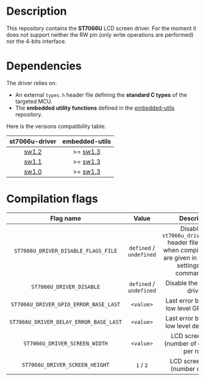 # Description

This repository contains the **ST7066U** LCD screen driver. For the moment it does not support neither the RW pin (only write operations are performed) nor the 4-bits interface.

# Dependencies

The driver relies on:

* An external `types.h` header file defining the **standard C types** of the targeted MCU.
* The **embedded utility functions** defined in the [embedded-utils](https://github.com/Ludovic-Lesur/embedded-utils) repository.

Here is the versions compatibility table:

| **st7066u-driver** | **embedded-utils** |
|:---:|:---:|
| [sw1.2](https://github.com/Ludovic-Lesur/st7066u-driver/releases/tag/sw1.2) | >= [sw1.3](https://github.com/Ludovic-Lesur/embedded-utils/releases/tag/sw1.3) |
| [sw1.1](https://github.com/Ludovic-Lesur/st7066u-driver/releases/tag/sw1.1) | >= [sw1.3](https://github.com/Ludovic-Lesur/embedded-utils/releases/tag/sw1.3) |
| [sw1.0](https://github.com/Ludovic-Lesur/st7066u-driver/releases/tag/sw1.0) | >= [sw1.3](https://github.com/Ludovic-Lesur/embedded-utils/releases/tag/sw1.3) |

# Compilation flags

| **Flag name** | **Value** | **Description** |
|:---:|:---:|:---:|
| `ST7066U_DRIVER_DISABLE_FLAGS_FILE` | `defined` / `undefined` | Disable the `st7066u_driver_flags.h` header file inclusion when compilation flags are given in the project settings or by command line. |
| `ST7066U_DRIVER_DISABLE` | `defined` / `undefined` | Disable the ST7066U driver. |
| `ST7066U_DRIVER_GPIO_ERROR_BASE_LAST` | `<value>` | Last error base of the low level GPIO driver. |
| `ST7066U_DRIVER_DELAY_ERROR_BASE_LAST` | `<value>` | Last error base of the low level delay driver. |
| `ST7066U_DRIVER_SCREEN_WIDTH` | `<value>` | LCD screen width (number of characters per row). |
| `ST7066U_DRIVER_SCREEN_HEIGHT` | `1` / `2` | LCD screen height (number of rows). |
